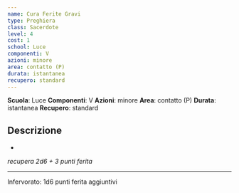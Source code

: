 ```yaml
---
name: Cura Ferite Gravi
type: Preghiera
class: Sacerdote
level: 4
cost: 1
school: Luce
componenti: V
azioni: minore
area: contatto (P)
durata: istantanea
recupero: standard
---
```

**Scuola**: Luce
**Componenti**: V
**Azioni**: minore
**Area**: contatto (P)
**Durata**: istantanea
**Recupero**: standard

**Descrizione**
-

-

*recupera 2d6 + 3 punti ferita*

---

Infervorato: 1d6 punti ferita aggiuntivi